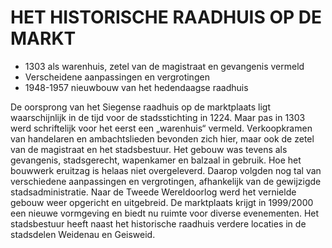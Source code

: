 # HET HISTORISCHE RAADHUIS OP DE MARKT

* 1303 als warenhuis, zetel van de magistraat en gevangenis vermeld
* Verscheidene aanpassingen en vergrotingen
* 1948-1957 nieuwbouw van het hedendaagse raadhuis

De oorsprong van het Siegense raadhuis op de marktplaats ligt waarschijnlijk in de tijd voor de stadsstichting in 1224. Maar pas in 1303 werd schriftelijk voor het eerst een „warenhuis“ vermeld. Verkoopkramen van handelaren en ambachtslieden bevonden zich hier, maar ook de zetel van de magistraat en het stadsbestuur. Het gebouw was tevens als gevangenis, stadsgerecht, wapenkamer en balzaal in gebruik. Hoe het bouwwerk eruitzag is helaas niet overgeleverd. Daarop volgden nog tal van verschiedene aanpassingen en vergrotingen, afhankelijk van de gewijzigde stadsadministratie. Naar de Tweede  Wereldoorlog werd het vernielde gebouw weer opgericht en uitgebreid. De marktplaats krijgt in 1999/2000 een nieuwe vormgeving en biedt nu ruimte voor diverse evenementen. 
Het stadsbestuur heeft naast het historische raadhuis verdere locaties in de stadsdelen Weidenau en Geisweid.
